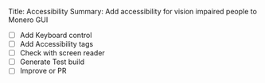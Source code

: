 Title: Accessibility
Summary: Add accessibility for vision impaired people to Monero GUI

- [ ] Add Keyboard control
- [ ] Add Accessibility tags
- [ ] Check with screen reader
- [ ] Generate Test build
- [ ] Improve or PR
